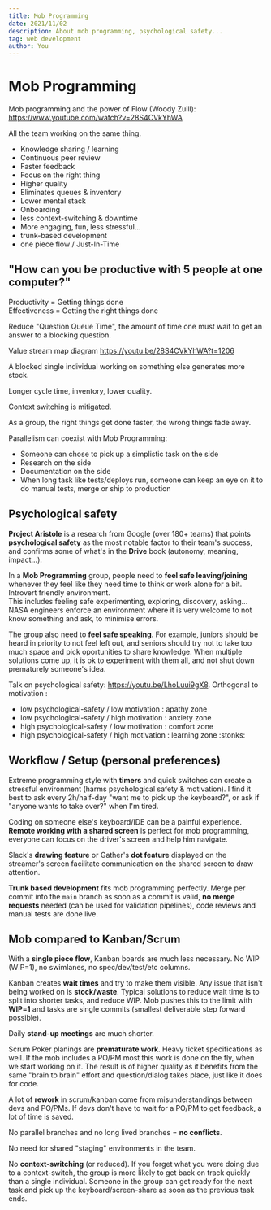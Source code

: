 ```yaml
---
title: Mob Programming
date: 2021/11/02
description: About mob programming, psychological safety...
tag: web development
author: You
---
```


# Mob Programming

Mob programming and the power of Flow (Woody Zuill):
https://www.youtube.com/watch?v=28S4CVkYhWA

All the team working on the same thing.

- Knowledge sharing / learning
- Continuous peer review
- Faster feedback
- Focus on the right thing
- Higher quality
- Eliminates queues & inventory
- Lower mental stack
- Onboarding
- less context-switching & downtime
- More engaging, fun, less stressful...
- trunk-based development
- one piece flow / Just-In-Time

## "How can you be productive with 5 people at one computer?"

Productivity = Getting things done  
Effectiveness = Getting the right things done

Reduce "Question Queue Time", the amount of time one must wait to get an answer to a blocking question.

Value stream map diagram https://youtu.be/28S4CVkYhWA?t=1206

A blocked single individual working on something else generates more stock.

Longer cycle time, inventory, lower quality.

Context switching is mitigated.

As a group, the right things get done faster, the wrong things fade away.

Parallelism can coexist with Mob Programming:

- Someone can chose to pick up a simplistic task on the side
- Research on the side
- Documentation on the side
- When long task like tests/deploys run, someone can keep an eye on it to do manual tests, merge or ship to production

## Psychological safety

**Project Aristole** is a research from Google (over 180+ teams) that points **psychological safety** as the most notable factor to their team's success, and confirms some of what's in the **Drive** book (autonomy, meaning, impact...).

In a **Mob Programming** group, people need to **feel safe leaving/joining** whenever they feel like they need time to think or work alone for a bit. Introvert friendly environment.  
This includes feeling safe experimenting, exploring, discovery, asking...  
NASA engineers enforce an environment where it is very welcome to not know something and ask, to minimise errors.

The group also need to **feel safe speaking**. For example, juniors should be heard in priority to not feel left out, and seniors should try not to take too much space and pick oportunities to share knowledge. When multiple solutions come up, it is ok to experiment with them all, and not shut down prematurely someone's idea.

Talk on psychological safety: https://youtu.be/LhoLuui9gX8.
Orthogonal to motivation :

- low psychological-safety / low motivation : apathy zone
- low psychological-safety / high motivation : anxiety zone
- high psychological-safety / low motivation : comfort zone
- high psychological-safety / high motivation : learning zone :stonks:

## Workflow / Setup (personal preferences)

Extreme programming style with **timers** and quick switches can create a stressful environment (harms psychological safety & motivation). I find it best to ask every 2h/half-day "want me to pick up the keyboard?", or ask if "anyone wants to take over?" when I'm tired.

Coding on someone else's keyboard/IDE can be a painful experience. **Remote working with a shared screen** is perfect for mob programming, everyone can focus on the driver's screen and help him navigate.

Slack's **drawing feature** or Gather's **dot feature** displayed on the streamer's screen facilitate communication on the shared screen to draw attention.

**Trunk based development** fits mob programming perfectly. Merge per commit into the `main` branch as soon as a commit is valid, **no merge requests** needed (can be used for validation pipelines), code reviews and manual tests are done live.

## Mob compared to Kanban/Scrum

With a **single piece flow**, Kanban boards are much less necessary. No WIP (WIP=1), no swimlanes, no spec/dev/test/etc columns.

Kanban creates **wait times** and try to make them visible. Any issue that isn't being worked on is **stock/waste**. Typical solutions to reduce wait time is to split into shorter tasks, and reduce WIP. Mob pushes this to the limit with **WIP=1** and tasks are single commits (smallest deliverable step forward possible).

Daily **stand-up meetings** are much shorter.

Scrum Poker planings are **prematurate work**. Heavy ticket specifications as well. If the mob includes a PO/PM most this work is done on the fly, when we start working on it.
The result is of higher quality as it benefits from the same "brain to brain" effort and question/dialog takes place, just like it does for code.

A lot of **rework** in scrum/kanban come from misunderstandings between devs and PO/PMs.
If devs don't have to wait for a PO/PM to get feedback, a lot of time is saved.

No parallel branches and no long lived branches = **no conflicts**.

No need for shared "staging" environments in the team.

No **context-switching** (or reduced). If you forget what you were doing due to a context-switch, the group is more likely to get back on track quickly than a single individual. Someone in the group can get ready for the next task and pick up the keyboard/screen-share as soon as the previous task ends.

